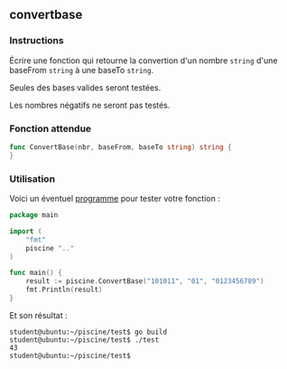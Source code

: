## convertbase

### Instructions

Écrire une fonction qui retourne la convertion d'un nombre `string` d'une baseFrom `string` à une baseTo `string`.

Seules des bases valides seront testées.

Les nombres négatifs ne seront pas testés.

### Fonction attendue

```go
func ConvertBase(nbr, baseFrom, baseTo string) string {
}
```

### Utilisation

Voici un éventuel [programme](TODO-LINK) pour tester votre fonction :

```go
package main

import (
	"fmt"
	piscine ".."
)

func main() {
	result := piscine.ConvertBase("101011", "01", "0123456789")
	fmt.Println(result)
}
```

Et son résultat :

```console
student@ubuntu:~/piscine/test$ go build
student@ubuntu:~/piscine/test$ ./test
43
student@ubuntu:~/piscine/test$
```
